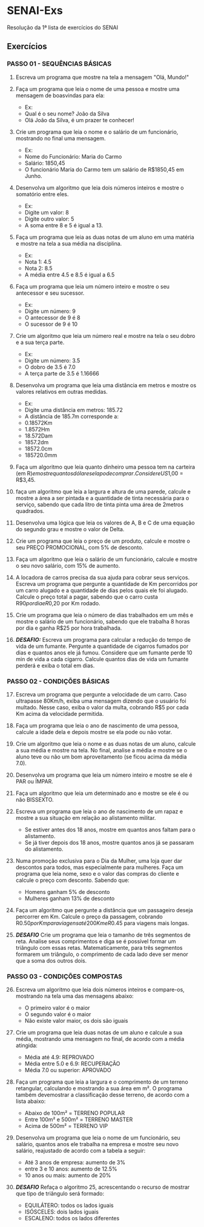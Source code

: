 # SENAI-Exs
Resolução da 1ª lista de exercícios do SENAI

## Exercícios

### PASSO 01 - SEQUÊNCIAS BÁSICAS

1. Escreva um programa que mostre na tela a mensagem "Olá, Mundo!"

2. Faça um programa que leia o nome de uma pessoa e mostre uma mensagem de boasvindas para ela:
   - Ex:
   - Qual é o seu nome? João da Silva  
   - Olá João da Silva, é um prazer te conhecer!

3. Crie um programa que leia o nome e o salário de um funcionário, mostrando no final uma mensagem.
   - Ex:
   - Nome do Funcionário: Maria do Carmo  
   - Salário: 1850,45  
   - O funcionário Maria do Carmo tem um salário de R$1850,45 em Junho.

4. Desenvolva um algoritmo que leia dois números inteiros e mostre o somatório entre eles.
   - Ex:
   - Digite um valor: 8 
   - Digite outro valor: 5  
   - A soma entre 8 e 5 é igual a 13.  

5. Faça um programa que leia as duas notas de um aluno em uma matéria e mostre na tela a sua média na disciplina.
   - Ex:
   - Nota 1: 4.5  
   - Nota 2: 8.5  
   - A média entre 4.5 e 8.5 é igual a 6.5  

6. Faça um programa que leia um número inteiro e mostre o seu antecessor e seu sucessor.
   - Ex:
   - Digite um número: 9  
   - O antecessor de 9 é 8  
   - O sucessor de 9 é 10   

7. Crie um algoritmo que leia um número real e mostre na tela o seu dobro e a sua terça parte. 
   - Ex:
   - Digite um número: 3.5  
   - O dobro de 3.5 é 7.0  
   - A terça parte de 3.5 é 1.16666  

8. Desenvolva um programa que leia uma distância em metros e mostre os valores relativos em outras medidas.
   - Ex:   
   - Digite uma distância em metros: 185.72  
   - A distância de 185.7m corresponde a: 
   - 0.18572Km 
   - 1.8572Hm  
   - 18.572Dam  
   - 1857.2dm  
   - 18572.0cm  
   - 185720.0mm

9. Faça um algoritmo que leia quanto dinheiro uma pessoa tem na carteira (em R$) e mostre quantos dólares ela pode comprar. Considere US$1,00 = R$3,45.   

10. faça um algoritmo que leia a largura e altura de uma parede, calcule e mostre a área a ser pintada e a quantidade de tinta necessária para o serviço, sabendo que cada litro de tinta pinta uma área de 2metros quadrados.

11. Desenvolva uma lógica que leia os valores de A, B e C de uma equação do segundo grau e mostre o valor de Delta.

12. Crie um programa que leia o preço de um produto, calcule e mostre o seu PREÇO PROMOCIONAL, com 5% de desconto.

13. Faça um algoritmo que leia o salário de um funcionário, calcule e mostre o seu novo salário, com 15% de aumento.

14. A locadora de carros precisa da sua ajuda para cobrar seus serviços. Escreva um programa que pergunte a quantidade de Km percorridos por um carro alugado e a quantidade de dias pelos quais ele foi alugado. Calcule o preço total a pagar, sabendo que o carro custa R$90 por dia e R$0,20 por Km rodado.

15. Crie um programa que leia o número de dias trabalhados em um mês e mostre o salário de um funcionário, sabendo que ele trabalha 8 horas por dia e ganha R$25 por hora trabalhada.

16. ***DESAFIO:*** Escreva um programa para calcular a redução do tempo de vida de um fumante. Pergunte a quantidade de cigarros fumados por dias e quantos anos ele já fumou. Considere que um fumante perde 10 min de vida a cada cigarro. Calcule quantos dias de vida um fumante perderá e exiba o total em dias.

### PASSO 02 - CONDIÇÕES BÁSICAS

17. Escreva um programa que pergunte a velocidade de um carro. Caso ultrapasse 80Km/h, exiba uma mensagem dizendo que o usuário foi multado. Nesse caso, exiba o valor da multa, cobrando R$5 por cada Km acima da velocidade permitida.

18. Faça um programa que leia o ano de nascimento de uma pessoa, calcule a idade dela e depois mostre se ela pode ou não votar.

19. Crie um algoritmo que leia o nome e as duas notas de um aluno, calcule a sua média e mostre na tela. No final, analise a média e mostre se o aluno teve ou não um bom aproveitamento (se ficou acima da média 7.0).

20. Desenvolva um programa que leia um número inteiro e mostre se ele é PAR ou ÍMPAR.

21. Faça um algoritmo que leia um determinado ano e mostre se ele é ou não BISSEXTO.

22. Escreva um programa que leia o ano de nascimento de um rapaz e mostre a sua situação em relação ao alistamento militar.
    - Se estiver antes dos 18 anos, mostre em quantos anos faltam para o alistamento.
    - Se já tiver depois dos 18 anos, mostre quantos anos já se passaram do alistamento.

23. Numa promoção exclusiva para o Dia da Mulher, uma loja quer dar descontos  para todos, mas especialmente para mulheres. Faça um programa que leia nome,  sexo e o valor das compras do cliente e calcule o preço com desconto. Sabendo que:
    - Homens ganham 5% de desconto
    - Mulheres ganham 13% de desconto
24. Faça um algoritmo que pergunte a distância que um passageiro deseja  percorrer em Km. Calcule o preço da passagem, cobrando R$0.50 por Km para  viagens até 200Km e R$0.45 para viagens mais longas.

25. ***DESAFIO*** Crie um programa que leia o tamanho de três segmentos de reta. Analise seus comprimentos e diga se é possível formar um triângulo com essas  retas. Matematicamente, para três segmentos formarem um triângulo, o comprimento  de cada lado deve ser menor que a soma dos outros dois.

### PASSO 03 - CONDIÇÕES COMPOSTAS

26. Escreva um algoritmo que leia dois números inteiros e compare-os, mostrando  na tela uma das mensagens abaixo:
    - O primeiro valor é o maior
    - O segundo valor é o maior
    - Não existe valor maior, os dois são iguais

27. Crie um programa que leia duas notas de um aluno e calcule a sua média, mostrando uma mensagem no final, de acordo com a média atingida:
    - Média até 4.9: REPROVADO 
    - Média entre 5.0 e 6.9: RECUPERAÇÃO
    - Média 7.0 ou superior: APROVADO

28. Faça um programa que leia a largura e o comprimento de um terreno retangular, calculando e mostrando a sua área em m². O programa também  devemostrar a classificação desse terreno, de acordo com a lista abaixo:
    - Abaixo de 100m² = TERRENO POPULAR 
    - Entre 100m² e 500m² = TERRENO MASTER  
    - Acima de 500m² = TERRENO VIP

29. Desenvolva um programa que leia o nome de um funcionário, seu salário,  quantos anos ele trabalha na empresa e mostre seu novo salário, reajustado de  acordo com a tabela a seguir:
    - Até 3 anos de empresa: aumento de 3%
    - entre 3 e 10 anos: aumento de 12.5%
    - 10 anos ou mais: aumento de 20% 

30. ***DESAFIO*** Refaça o algoritmo 25, acrescentando o recurso de mostrar que tipo  de triângulo será formado:
    - EQUILÁTERO: todos os lados iguais 
    - ISÓSCELES: dois lados iguais  
    - ESCALENO: todos os lados diferentes
